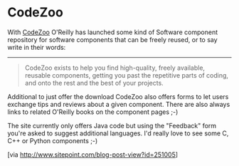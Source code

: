 # CodeZoo

With <a href="http://www.codezoo.net">CodeZoo</a> O'Reilly has launched some kind of Software component repository for software components that can be freely reused, or to say write in their words:

-------------------------------

<blockquote cite="http://www.codezoo.net/news.csp">CodeZoo exists to help you find high-quality, freely available, reusable components, getting you past the repetitive parts of coding, and onto the rest and the best of your projects. </blockquote>



Additional to just offer the download CodeZoo also offers forms to let users exchange tips and reviews about a given component. There are also always links to related O'Reilly books on the component pages ;-)



The site currently only offers Java code but using the "Feedback" form you're asked to suggest additional languages. I'd really love to see some C, C++ or Python components ;-)



[via <a href="http://www.sitepoint.com/blog-post-view?id=251005">http://www.sitepoint.com/blog-post-view?id=251005</a>]